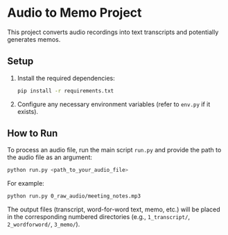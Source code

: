 # Audio to Memo Project

This project converts audio recordings into text transcripts and potentially generates memos.

## Setup

1.  Install the required dependencies:
    ```bash
    pip install -r requirements.txt
    ```
2.  Configure any necessary environment variables (refer to `env.py` if it exists).

## How to Run

To process an audio file, run the main script `run.py` and provide the path to the audio file as an argument:

```bash
python run.py <path_to_your_audio_file>
```

For example:
```bash
python run.py 0_raw_audio/meeting_notes.mp3
```

The output files (transcript, word-for-word text, memo, etc.) will be placed in the corresponding numbered directories (e.g., `1_transcript/`, `2_wordforword/`, `3_memo/`). 